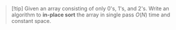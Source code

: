 > [!tip] Given an array consisting of only $0$'s, $1$'s, and $2$'s. Write an algorithm to **in-place sort** the array in single pass $O(N)$ time and constant space.
